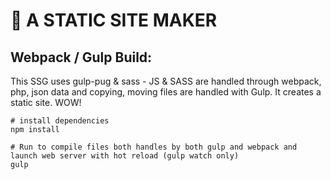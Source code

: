# 📁  A STATIC SITE MAKER

## Webpack / Gulp Build:
This SSG uses gulp-pug & sass - JS & SASS are handled through webpack, php, json data and copying, moving files are handled with Gulp. It creates a static site. WOW!

    # install dependencies
    npm install

    # Run to compile files both handles by both gulp and webpack and launch web server with hot reload (gulp watch only)
    gulp

